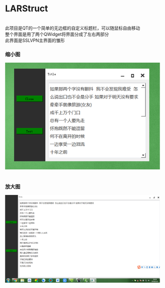 # LARStruct
</br> 此项目是QT的一个简单的无边框的自定义标题栏，可以随鼠标自由移动
</br> 整个界面是用了两个QWidget将界面分成了左右两部分
</br> 此界面是SSLVPN主界面的雏形
### 缩小图
<div align="center"> 
<img src="img/min.png">
</div>
</br>

### 放大图
<div align="center">
<img src="img/max.png">
</div>